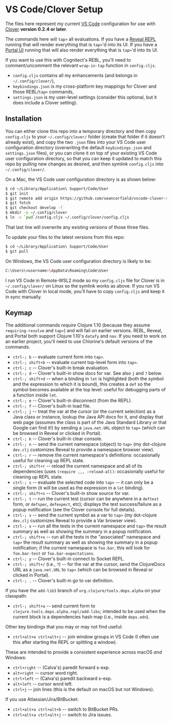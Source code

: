# VS Code/Clover Setup

The files here represent my current [VS Code](https://code.visualstudio.com/) configuration for use with [Clover](https://marketplace.visualstudio.com/items?itemName=mauricioszabo.clover) **version 0.2.4 or later**.

The commands here will `tap>` all evaluations. If you have a [Reveal REPL](https://github.com/vlaaad/reveal) running that will render everything that is `tap>`'d into its UI. If you have a [Portal UI](https://github.com/djblue/portal) running that will also render everything that is `tap>`'d into its UI.

If you want to use this with Cognitect's REBL, you'll need to comment/uncomment the relevant `wrap-in-tap` function in `config.cljs`.

* `config.cljs` contains all my enhancements (and belongs in `~/.config/clover/`),
* `keybindings.json` is my cross-platform key mappings for Clover and those REBL/`tap>` commands,
* `settings.json` is my user-level settings (consider this optional, but it does include a Clover setting).

## Installation

You can either clone this repo into a temporary directory and then copy `config.cljs` to your `~/.config/clover/` folder (create that folder if it doesn't already exist), and copy the two `.json` files into your VS Code user configuration directory (overwriting the default `keybindings.json` and `settings.json` files), or you can clone it on top of your existing VS Code user configuration directory, so that you can keep it updated to match this repo by pulling new changes as desired, and then symlink `config.cljs` into `~/.config/clover/`.

On a Mac, the VS Code user configuration directory is as shown below:

```bash
$ cd ~/Library/Application\ Support/Code/User
$ git init
$ git remote add origin https://github.com/seancorfield/vscode-clover-setup.git
$ git fetch
$ git checkout develop -f
$ mkdir -p ~/.config/clover
$ ln -s `pwd`/config.cljs ~/.config/clover/config.cljs
```

That last line will overwrite any existing versions of those three files.

To update your files to the latest versions from this repo:

```bash
$ cd ~/Library/Application\ Support/Code/User
$ git pull
```

On Windows, the VS Code user configuration directory is likely to be:

```bash
C:\Users\<username>\AppData\Roaming\Code\User
```

I run VS Code in Remote-WSL2 mode so my `config.cljs` file for Clover is in `~/.config/clover/` on Linux so the symlink works as above. If you run VS Code with Clover in local mode, you'll have to copy `config.cljs` and keep it in sync manually.

## Keymap

The additional commands _require_ Clojure 1.10 (because they assume `requiring-resolve` and `tap>`) and will fail on earlier versions. REBL, Reveal, and Portal both support Clojure 1.10's `datafy` and `nav`. If you need to work on an earlier project, you'll need to use Chlorine's default versions of the commands.

* `ctrl-; b` -- evaluate current form into `tap>`.
* `ctrl-; shift+b` -- evaluate current top-level form into `tap>`.
* `ctrl-; c` -- Clover's built-in break evaluation.
* `ctrl-; d` -- Clover's built-in show docs for var. See also `j` and `?` below.
* `ctrl-; shift+d` -- when a binding in `let` is highlighted (both the symbol and the expression to which it is bound), this creates a `def` so the symbol becomes available at the top level: useful for debugging parts of a function inside `let`.
* `ctrl-; e` -- Clover's built-in disconnect (from the REPL).
* `ctrl-; f` -- Clover's built-in load file.
* `ctrl-; j` -- treat the var at the cursor (or the current selection) as a Java class or instance, lookup the Java API docs for it, and display that web page (assumes the class is part of the Java Standard Library or that Google can find it!) by sending a `java.net.URL` object to `tap>` (which can be browsed in Reveal or clicked in Portal).
* `ctrl-; k` -- Clover's built-in clear console.
* `ctrl-; n` -- send the current namespace (object) to `tap>` (my dot-clojure `dev.clj` customizes Reveal to provide a namespace browser view).
* `ctrl-; r` -- remove the current namespace's definitions: occasionally useful for cleaning up REPL state.
* `ctrl-; shift+r` -- reload the current namespace and all of its dependencies (uses `(require ,,, :reload-all)`: occasionally useful for cleaning up REPL state.
* `ctrl-; s` -- evaluate the selected code into `tap>` -- it can only be a single form (it will be used as the expression in a `let` binding).
* `ctrl-; shift+s` -- Clover's built-in show source for var.
* `ctrl-; t` -- run the current test (cursor can be anywhere in a `deftest` form, or `defspec`, `defexpect`, etc); displays the test success/failure as a popup notification (see the Clover console for full details).
* `ctrl-; v` -- send the current symbol as a var to `tap>` (my dot-clojure `dev.clj` customizes Reveal to provide a Var browser view).
* `ctrl-; x` -- run all the tests in the current namespace and `tap>` the result summary as well as showing the summary in a popup notification.
* `ctrl-; shift+x` -- run all the tests in the "associated" namespace and `tap>` the result summary as well as showing the summary in a popup notification; if the current namespace is `foo.bar`, this will look for `foo.bar-test` or `foo.bar-expectations`.
* `ctrl-; y` -- Clover's built-in connect to Socket REPL.
* `ctrl-; shift+/` (i.e., `?`) -- for the var at the cursor, send the  ClojureDocs URL as a `java.net.URL` to `tap>` (which can be browsed in Reveal or clicked in Portal).
* `ctrl-; .` -- Clover's built-in go to var definition.

If you have the `add-lib3` branch of `org.clojure/tools.deps.alpha` on your classpath:

* `ctrl-; shift+a` -- send current form to `clojure.tools.deps.alpha.repl/add-libs`; intended to be used when the current block is a dependencies hash map (i.e., inside `deps.edn`).

Other key bindings that you may or may not find useful:

* `ctrl+alt+e ctrl+alt+j` -- join window groups in VS Code (I often use this after starting the REPL or splitting a window).

These are intended to provide a consistent experience across macOS _and_ Windows:

* `ctrl+right` -- (Calva's) paredit forward s-exp.
* `alt+right` -- cursor word right.
* `ctrl+left` -- (Calva's) paredit backward s-exp.
* `alt+left` -- cursor word left.
* `ctrl+j` -- join lines (this is the default on macOS but not Windows).

If you use Atlassian/Jira/BitBucket:

* `ctrl+alt+a ctrl+alt+b` -- switch to BitBucket PRs.
* `ctrl+alt+a ctrl+alt+j` -- switch to Jira issues.
